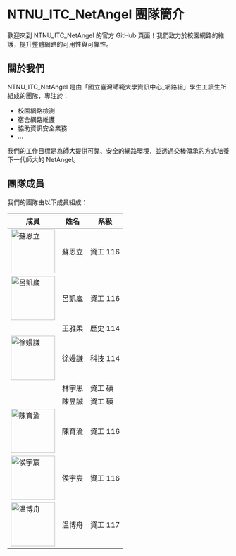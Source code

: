 # NTNU_ITC_NetAngel 團隊簡介

歡迎來到 NTNU_ITC_NetAngel 的官方 GitHub 頁面！我們致力於校園網路的維護，提升整體網路的可用性與可靠性。

## 關於我們

NTNU_ITC_NetAngel 是由「國立臺灣師範大學資訊中心_網路組」學生工讀生所組成的團隊，專注於：

- 校園網路檢測
- 宿舍網路維護
- 協助資訊安全業務
- ...
  
我們的工作目標是為師大提供可靠、安全的網路環境，並透過交棒傳承的方式培養下一代師大的 NetAngel。

## 團隊成員

我們的團隊由以下成員組成：

| 成員 | 姓名 | 系級|
| --- | --- | --- |
| <img src="https://github.com/su-nz.png" alt="蘇恩立" width="100" height="100"> | 蘇恩立 | 資工 116 |
| <img src="https://github.com/kaiwei1229.png" alt="呂凱崴" width="100" height="100">  | 呂凱崴 | 資工 116 |
| <!--img src="https://github.com/" alt="" width="100" height="100"-->  | 王雅柔 | 歷史 114 |
| <img src="https://github.com/Manchien.png" alt="徐嫚謙" width="100" height="100">  | 徐嫚謙 | 科技 114 |
| <!--img src="https://github.com/" alt="林宇恩" width="100" height="100"-->  | 林宇恩 | 資工 碩 |
| <!--img src="https://github.com/" alt="陳昱誠" width="100" height="100"-->  | 陳昱誠 | 資工 碩 |
| <img src="https://github.com/cyucccx.png" alt="陳育渝" width="100" height="100">  | 陳育渝 | 資工 116 |
| <img src="https://github.com/SherlockHYC.png" alt="侯宇宸" width="100" height="100">  | 侯宇宸 | 資工 116 |
| <img src="https://github.com/monjo123.png" alt="温博舟" width="100" height="100">  | 温博舟 | 資工 117 |
